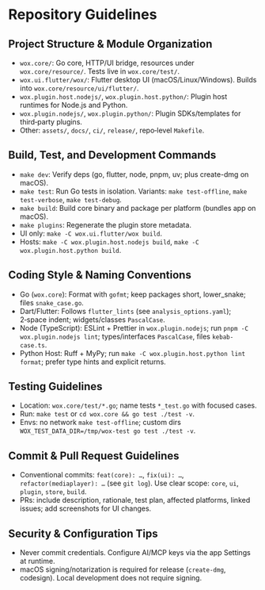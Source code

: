 # Repository Guidelines

## Project Structure & Module Organization
- `wox.core/`: Go core, HTTP/UI bridge, resources under `wox.core/resource/`. Tests live in `wox.core/test/`.
- `wox.ui.flutter/wox/`: Flutter desktop UI (macOS/Linux/Windows). Builds into `wox.core/resource/ui/flutter/`.
- `wox.plugin.host.nodejs/`, `wox.plugin.host.python/`: Plugin host runtimes for Node.js and Python.
- `wox.plugin.nodejs/`, `wox.plugin.python/`: Plugin SDKs/templates for third‑party plugins.
- Other: `assets/`, `docs/`, `ci/`, `release/`, repo‑level `Makefile`.

## Build, Test, and Development Commands
- `make dev`: Verify deps (go, flutter, node, pnpm, uv; plus create-dmg on macOS).
- `make test`: Run Go tests in isolation. Variants: `make test-offline`, `make test-verbose`, `make test-debug`.
- `make build`: Build core binary and package per platform (bundles app on macOS).
- `make plugins`: Regenerate the plugin store metadata.
- UI only: `make -C wox.ui.flutter/wox build`.
- Hosts: `make -C wox.plugin.host.nodejs build`, `make -C wox.plugin.host.python build`.

## Coding Style & Naming Conventions
- Go (`wox.core`): Format with `gofmt`; keep packages short, lower_snake; files `snake_case.go`.
- Dart/Flutter: Follows `flutter_lints` (see `analysis_options.yaml`); 2‑space indent; widgets/classes `PascalCase`.
- Node (TypeScript): ESLint + Prettier in `wox.plugin.nodejs`; run `pnpm -C wox.plugin.nodejs lint`; types/interfaces `PascalCase`, files `kebab-case.ts`.
- Python Host: Ruff + MyPy; run `make -C wox.plugin.host.python lint format`; prefer type hints and explicit returns.

## Testing Guidelines
- Location: `wox.core/test/*.go`; name tests `*_test.go` with focused cases.
- Run: `make test` or `cd wox.core && go test ./test -v`.
- Envs: no network `make test-offline`; custom dirs `WOX_TEST_DATA_DIR=/tmp/wox-test go test ./test -v`.

## Commit & Pull Request Guidelines
- Conventional commits: `feat(core): …`, `fix(ui): …`, `refactor(mediaplayer): …` (see `git log`). Use clear scope: `core`, `ui`, `plugin`, `store`, `build`.
- PRs: include description, rationale, test plan, affected platforms, linked issues; add screenshots for UI changes.

## Security & Configuration Tips
- Never commit credentials. Configure AI/MCP keys via the app Settings at runtime.
- macOS signing/notarization is required for release (`create-dmg`, codesign). Local development does not require signing.
